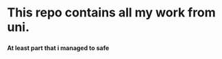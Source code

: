 <h1 align="left">This repo contains all my work from uni.</h1>

###

<h4 align="left">At least part that i managed to safe</h4>

###
